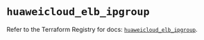 # `huaweicloud_elb_ipgroup`

Refer to the Terraform Registry for docs: [`huaweicloud_elb_ipgroup`](https://registry.terraform.io/providers/huaweicloud/huaweicloud/1.71.1/docs/resources/elb_ipgroup).
